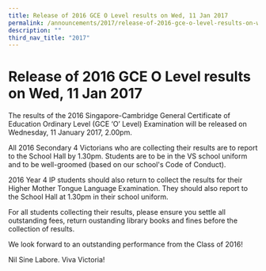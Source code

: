 ```yaml
---
title: Release of 2016 GCE O Level results on Wed, 11 Jan 2017
permalink: /announcements/2017/release-of-2016-gce-o-level-results-on-wed-11-jan-2017/
description: ""
third_nav_title: "2017"
---
```

# **Release of 2016 GCE O Level results on Wed, 11 Jan 2017**

The results of the 2016 Singapore-Cambridge General Certificate of Education Ordinary Level (GCE ‘O’ Level) Examination will be released on Wednesday, 11 January 2017, 2.00pm.

All 2016 Secondary 4 Victorians who are collecting their results are to report to the School Hall by 1.30pm. Students are to be in the VS school uniform and to be well-groomed (based on our school's Code of Conduct).

2016 Year 4 IP students should also return to collect the results for their Higher Mother Tongue Language Examination. They should also report to the School Hall at 1.30pm in their school uniform.

For all students collecting their results, please ensure you settle all outstanding fees, return oustanding library books and fines before the collection of results.

We look forward to an outstanding performance from the Class of 2016!

Nil Sine Labore. Viva Victoria!